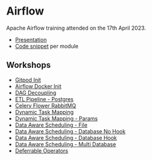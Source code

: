 # Airflow

Apache Airflow training attended on the 17th April 2023.
- [Presentation](presentation.pdf) 
- [Code snippet](code) per module

## Workshops
- [Gitpod Init](workshop/01-gitpod-init)
- [Airflow Docker Init](workshop/02-airflow-docker-init)
- [DAG Decoupling](workshop/03-dag-decoupling)
- [ETL Pipeline - Postgres](workshop/04-etl-pipeline-postgres)
- [Celery Flower RabbitMQ](workshop/05-celery-flower-rabbitmq)
- [Dynamic Task Mapping](workshop/06-dynamic-task-mapping)
- [Dynamic Task Mapping - Params](workshop/07-dynamic-task-mapping-params)
- [Data Aware Scheduling - File](workshop/08-data-aware-scheduling-file)
- [Data Aware Scheduling - Database No Hook](workshop/09-data-aware-scheduling-database-no-hook)
- [Data Aware Scheduling - Database Hook](workshop/10-data-aware-scheduling-database-hook)
- [Data Aware Scheduling - Multi Database](workshop/11-data-aware-scheduling-multi-database)
- [Deferrable Operators](workshop/12-deferrable-operators)
